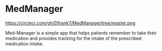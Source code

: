 # MedManager
https://circleci.com/gh/Dfrank7/MedManager/tree/master.png

Med-Manager is a simple app that helps patients remember to take their medication and provides tracking for the intake of the prescribed medication intake.
